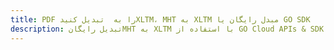 ---title: PDF را به  تبدیل کنیدXLTM، MHT به XLTM مبدل رایگان یا GO SDKdescription: تبدیل رایگانMHT به XLTM با استفاده از GO Cloud APIs & SDK همچنین اسناد PDF را در Cloud ایجاد، ویرایش و رندر کنید.---
